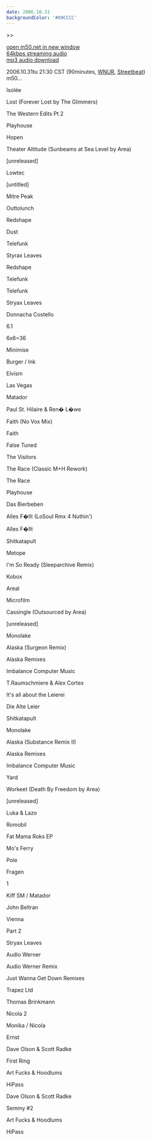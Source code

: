 ```yaml
---
date: 2006.10.31
backgroundColor: '#99CCCC'
---
```


\>>

[open m50.net in new window  
](http://m50.net/)[64kbps streaming audio](http://m50.net/streamed/2006.10.31\(64\).ra)  
[mp3 audio download](http://m50.net/streamed/2006.10.31\(64\).mp3)

2006.10.31tu 21:30 CST (90minutes, [WNUR](http://www.wnur.org/), [Streetbeat](http://streetbeat.wnur.org/))  
m50...  

Isolée

Lost (Forever Lost by The Glimmers)

The Western Edits Pt 2

Playhouse

Hopen

Theater Altitude (Sunbeams at Sea Level by Area)

\[unreleased\]

Lowtec

\[untitled\]

Mitre Peak

Outtolunch

Redshape

Dust

Telefunk

Styrax Leaves

Redshape

Telefunk

Telefunk

Stryax Leaves

Donnacha Costello

6.1

6x6=36

Minimise

Burger / Ink

Elvism

Las Vegas

Matador

Paul St. Hilaire & Ren� L�we

Faith (No Vox Mix)

Faith

False Tuned

The Visitors

The Race (Classic M+H Rework)

The Race

Playhouse

Das Bierbeben

Alles F�llt (LoSoul Rmx 4 Nuthin')

Alles F�llt

Shitkatapult

Metope

I'm So Ready (Sleeparchive Remix)

Kobox

Areal

Microfilm

Cassingle (Outsourced by Area)

\[unreleased\]

Monolake

Alaska (Surgeon Remix)

Alaska Remixes

Imbalance Computer Music

T.Raumschmiere & Alex Cortex

It's all about the Leierei

Die Alte Leier

Shitkatapult

Monolake

Alaska (Substance Remix II)

Alaska Remixes

Imbalance Computer Music

Yard

Workeet (Death By Freedom by Area)

\[unreleased\]

Luka & Lazo

Romobil

Fat Mama Roks EP

Mo's Ferry

Pole

Fragen

1

Kiff SM / Matador

John Beltran

Vienna

Part 2

Stryax Leaves

Audio Werner

Audio Werner Remix

Just Wanna Get Down Remixes

Trapez Ltd

Thomas Brinkmann

Nicola 2

Monika / Nicola

Ernst

Dave Olson & Scott Radke

First Ring

Art Fucks & Hoodlums

HiPass

Dave Olson & Scott Radke

Semmy #2

Art Fucks & Hoodlums

HiPass